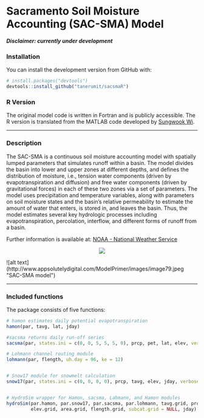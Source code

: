 
Sacramento Soil Moisture Accounting (SAC-SMA) Model
===================================================

***Disclaimer: currently under development***

### Installation

You can install the development version from GitHub with:

``` r
# install.packages("devtools")
devtools::install_github("tanerumit/sacsmaR")
```

### R Version

The original model code is written in Fortran and is publicly accessible. The R version is translated from the MATLAB code developed by [Sungwook Wi](https://github.com/sungwookwi).

------------------------------------------------------------------------

### Description

The SAC-SMA is a continuous soil moisture accounting model with spatially lumped parameters that simulates runoff within a basin. The model divides the basin into lower and upper zones at different depths, and defines the distribution of moisture, i.e., tension water components (driven by evapotranspiration and diffusion) and free water components (driven by gravitational forces) in each of these two zones via a set of parameters. The model uses precipitation and temperature variables, along with parameters on soil moisture states and the basin’s relative permeability to estimate the amount of water that enters, is stored in, and leaves the basin. Thus, the model estimates several key hydrologic processes including evapotranspiration, percolation, interflow, and different forms of runoff from a basin.

Further information is available at: [NOAA - National Weather Service](http://www.nws.noaa.gov/oh/hrl/nwsrfs/users_manual/part2/_pdf/23sacsma.pdf)

<p align="center">
<img src="http://www.appsolutelydigital.com/ModelPrimer/images/image79.jpeg">
</p>
![alt text](http://www.appsolutelydigital.com/ModelPrimer/images/image79.jpeg "SAC-SMA model")

------------------------------------------------------------------------

### Included functions

The package consists of five functions:

``` r
# hamon estimates daily potential evapotranspiration
hamon(par, tavg, lat, jday)

#sacsma returns daily run-off series 
sacsma(par, states.ini = c(0, 0, 5, 5, 5, 0), prcp, pet, lat, elev, verbose = FALSE)

# Lohmann channel routing module
lohmann(par, flength, uh.day = 96, ke = 12)


# Snow17 module for snowmelt calculation
snow17(par, states.ini = c(0, 0, 0, 0), prcp, tavg, elev, jday, verbose = FALSE)


# HydroSim wrapper for Hamon, sacsma, Lahmann, and Hamon modules
hydroSim(par.hamon, par.snow17, par.sacsma, par.lohmann, tavg.grid, prcp.grid, lat.grid, 
         elev.grid, area.grid, flength.grid, subcat.grid = NULL, jday)
```
